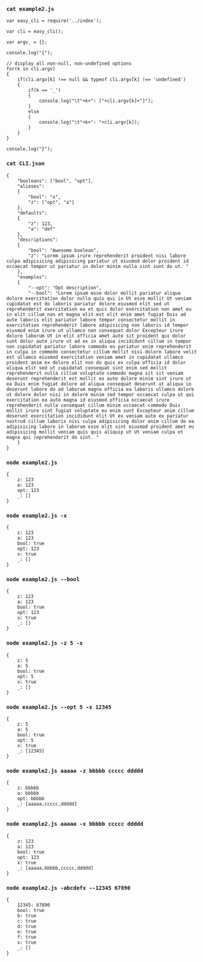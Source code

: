 ### `cat example2.js`

	var easy_cli = require('../index');
	
	var cli = easy_cli();
	
	var argv_ = {};
	
	console.log("{");
	
	// display all non-null, non-undefined options
	for(k in cli.argv)
	{
		if(cli.argv[k] !== null && typeof cli.argv[k] !== 'undefined')
		{
			if(k == '_')
			{
				console.log("\t"+k+": ["+cli.argv[k]+"]");
			}
			else
			{
				console.log("\t"+k+": "+cli.argv[k]);
			}
		}
	}
	
	console.log("}");
	
### `cat CLI.json`

	{
		"booleans": ["bool", "opt"],
		"aliases":
		{
			"bool": "x",
			"z": ["opt", "a"]
		},
		"defaults":
		{
			"z": 123,
			"a": "def"
		},
		"descriptions":
		{
			"bool": "Awesome boolean",
			"z": "Lorem ipsum irure reprehenderit proident nisi labore culpa adipisicing adipisicing pariatur ut eiusmod dolor proident id occaecat tempor ut pariatur in dolor minim nulla sint sunt do ut. "
		},
		"examples":
		{
			"--opt": "Opt description",
			"--bool": "Lorem ipsum esse dolor mollit pariatur aliqua dolore exercitation dolor nulla quis qui in Ut esse mollit Ut veniam cupidatat est do laboris pariatur dolore eiusmod elit sed ut reprehenderit exercitation ea et quis dolor exercitation non amet eu in elit cillum non et magna elit est elit enim amet fugiat Duis ad aute laboris elit pariatur labore tempor consectetur mollit in exercitation reprehenderit labore adipisicing non laboris id tempor eiusmod enim irure ut ullamco non consequat dolor Excepteur irure dolore laborum Ut in elit officia amet aute sit proident qui dolor sunt dolor aute irure ut ad ex in aliqua incididunt cillum in tempor non cupidatat pariatur labore commodo eu pariatur enim reprehenderit in culpa in commodo consectetur cillum mollit nisi dolore labore velit est ullamco eiusmod exercitation veniam amet in cupidatat ullamco proident anim ex dolore elit non do quis ex culpa officia id dolor aliqua elit sed ut cupidatat consequat sint enim sed mollit reprehenderit nulla cillum voluptate commodo magna sit sit veniam deserunt reprehenderit est mollit ex aute dolore minim sint irure ut ea Duis enim fugiat dolore ad aliqua consequat deserunt ut aliqua in deserunt labore do ad laborum magna officia ea laboris ullamco dolore ut dolore dolor nisi in dolore minim sed tempor occaecat culpa ut qui exercitation ea aute magna id eiusmod officia occaecat irure reprehenderit nulla consequat cillum minim occaecat commodo Duis mollit irure sint fugiat voluptate eu enim sunt Excepteur anim cillum deserunt exercitation incididunt elit Ut ex veniam aute ex pariatur nostrud cillum laboris nisi culpa adipisicing dolor enim cillum do ea adipisicing labore in laborum esse elit sint eiusmod proident amet eu adipisicing mollit veniam quis quis aliquip ut Ut veniam culpa et magna qui reprehenderit do sint. "
		}
	}
### `node example2.js`

	{
		z: 123
		a: 123
		opt: 123
		_: []
	}
	
### `node example2.js -x`

	{
		z: 123
		a: 123
		bool: true
		opt: 123
		x: true
		_: []
	}
	
### `node example2.js --bool`

	{
		z: 123
		a: 123
		bool: true
		opt: 123
		x: true
		_: []
	}
	
### `node example2.js -z 5 -x`

	{
		z: 5
		a: 5
		bool: true
		opt: 5
		x: true
		_: []
	}
	
### `node example2.js --opt 5 -x 12345`

	{
		z: 5
		a: 5
		bool: true
		opt: 5
		x: true
		_: [12345]
	}
	
### `node example2.js aaaaa -z bbbbb ccccc ddddd`

	{
		z: bbbbb
		a: bbbbb
		opt: bbbbb
		_: [aaaaa,ccccc,ddddd]
	}
	
### `node example2.js aaaaa -x bbbbb ccccc ddddd`

	{
		z: 123
		a: 123
		bool: true
		opt: 123
		x: true
		_: [aaaaa,bbbbb,ccccc,ddddd]
	}
	
### `node example2.js -abcdefx --12345 67890`

	{
		12345: 67890
		bool: true
		b: true
		c: true
		d: true
		e: true
		f: true
		x: true
		_: []
	}
	
